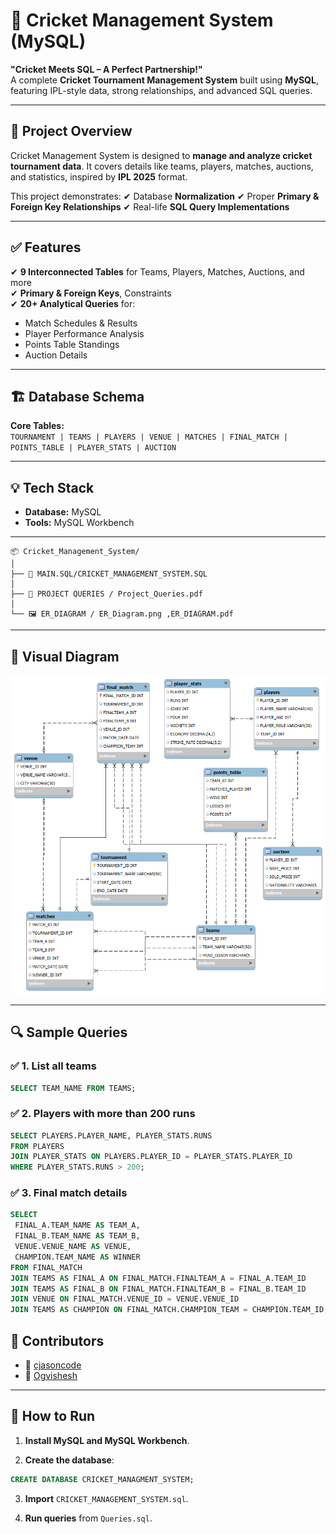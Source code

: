  
# 🏏 Cricket Management System (MySQL)

**"Cricket Meets SQL – A Perfect Partnership!"**  
A complete **Cricket Tournament Management System** built using **MySQL**, featuring IPL-style data, strong relationships, and advanced SQL queries.

---

## 📌 Project Overview
Cricket Management System is designed to **manage and analyze cricket tournament data**. It covers details like teams, players, matches, auctions, and statistics, inspired by **IPL 2025** format.

This project demonstrates:
✔ Database **Normalization**
✔ Proper **Primary & Foreign Key Relationships**
✔ Real-life **SQL Query Implementations**

---

 
## ✅ Features
✔ **9 Interconnected Tables** for Teams, Players, Matches, Auctions, and more  
✔ **Primary & Foreign Keys**, Constraints  
✔ **20+ Analytical Queries** for:  
   - Match Schedules & Results  
   - Player Performance Analysis  
   - Points Table Standings  
   - Auction Details  

---

## 🏗 Database Schema
**Core Tables:**  
`TOURNAMENT | TEAMS | PLAYERS | VENUE | MATCHES | FINAL_MATCH | POINTS_TABLE | PLAYER_STATS | AUCTION`

---

## 💡 Tech Stack
- **Database:** MySQL  
- **Tools:** MySQL Workbench  

---

 
 
```
📦 Cricket_Management_System/
│
├── 📄 MAIN.SQL/CRICKET_MANAGEMENT_SYSTEM.SQL
│    
├── 📄 PROJECT QUERIES / Project_Queries.pdf   
│                  
└── 🖼 ER_DIAGRAM / ER_Diagram.png ,ER_DIAGRAM.pdf   

```

 
---

## 📸 Visual Diagram  
![ER Diagram](ER_DIAGRAM/ER_DIAGRAM.png)  

---

## 🔍 Sample Queries
  

### ✅ 1. List all teams

```sql
SELECT TEAM_NAME FROM TEAMS;
```

### ✅ 2. Players with more than 200 runs
```sql
SELECT PLAYERS.PLAYER_NAME, PLAYER_STATS.RUNS
FROM PLAYERS
JOIN PLAYER_STATS ON PLAYERS.PLAYER_ID = PLAYER_STATS.PLAYER_ID
WHERE PLAYER_STATS.RUNS > 200;
```

### ✅ 3. Final match details
```sql
SELECT
 FINAL_A.TEAM_NAME AS TEAM_A,
 FINAL_B.TEAM_NAME AS TEAM_B,
 VENUE.VENUE_NAME AS VENUE,
 CHAMPION.TEAM_NAME AS WINNER
FROM FINAL_MATCH
JOIN TEAMS AS FINAL_A ON FINAL_MATCH.FINALTEAM_A = FINAL_A.TEAM_ID
JOIN TEAMS AS FINAL_B ON FINAL_MATCH.FINALTEAM_B = FINAL_B.TEAM_ID
JOIN VENUE ON FINAL_MATCH.VENUE_ID = VENUE.VENUE_ID
JOIN TEAMS AS CHAMPION ON FINAL_MATCH.CHAMPION_TEAM = CHAMPION.TEAM_ID;
```


## 🤝 Contributors
* 👤 [cjasoncode](https://github.com/cjasoncode)
* 👤 [Ogvishesh](https://github.com/Ogvishesh)

---

 

## 🚀 How to Run

1. **Install MySQL and MySQL Workbench**.

2. **Create the database**:

```sql
CREATE DATABASE CRICKET_MANAGMENT_SYSTEM;
```

3. **Import** `CRICKET_MANAGEMENT_SYSTEM.sql`.

4. **Run queries** from `Queries.sql`.



